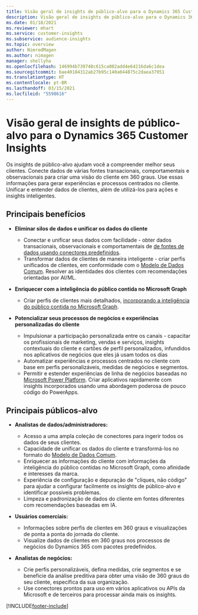 ```yaml
---
title: Visão geral de insights de público-alvo para o Dynamics 365 Customer Insights
description: Visão geral de insights de público-alvo para o Dynamics 365 Customer Insights.
ms.date: 01/18/2021
ms.reviewer: mhart
ms.service: customer-insights
ms.subservice: audience-insights
ms.topic: overview
author: NimrodMagen
ms.author: nimagen
manager: shellyha
ms.openlocfilehash: 146994b739748c615ca002add4e64216da6c1dea
ms.sourcegitcommit: bae40184312ab27b95c140a044875c2daea37951
ms.translationtype: HT
ms.contentlocale: pt-BR
ms.lasthandoff: 03/15/2021
ms.locfileid: "5598616"
---
```

# <a name="audience-insights-for-dynamics-365-customer-insights-overview"></a>Visão geral de insights de público-alvo para o Dynamics 365 Customer Insights

Os insights de público-alvo ajudam você a compreender melhor seus clientes. Conecte dados de várias fontes transacionais, comportamentais e observacionais para criar uma visão do cliente em 360 graus. Use essas informações para gerar experiências e processos centrados no cliente. Unificar e entender dados de clientes, além de utilizá-los para ações e insights inteligentes.

## <a name="main-benefits"></a>Principais benefícios 

- **Eliminar silos de dados e unificar os dados do cliente**

  - Conectar e unificar seus dados com facilidade - obter dados transacionais, observacionais e comportamentais de [de fontes de dados usando conectores predefinidos](data-sources.md).
  - Transformar dados de clientes de maneira inteligente - criar perfis unificados de clientes, em conformidade com o [Modelo de Dados Comum](/common-data-model/). Resolver as identidades dos clientes com recomendações orientadas por AI/ML.

- **Enriquecer com a inteligência do público contida no Microsoft Graph**

  - Criar perfis de clientes mais detalhados, [incorporando a inteligência do público contida no Microsoft Graph](enrichment-microsoft-graph.md).  

- **Potencializar seus processos de negócios e experiências personalizadas do cliente**

  - Impulsionar a participação personalizada entre os canais - capacitar os profissionais de marketing, vendas e serviços, insights contextuais do cliente e cartões de perfil personalizados, infundidos nos aplicativos de negócios que eles já usam todos os dias
  - Automatizar experiências e processos centrados no cliente com base em perfis personalizáveis, medidas de negócios e segmentos.
  - Permitir e estender experiências de linha de negócios baseadas no [Microsoft Power Platform](https://powerplatform.microsoft.com/). Criar aplicativos rapidamente com insights incorporados usando uma abordagem poderosa de pouco código do PowerApps.  

## <a name="key-audiences"></a>Principais públicos-alvo

- **Analistas de dados/administradores:**

  - Acesso a uma ampla coleção de conectores para ingerir todos os dados de seus clientes.
  - Capacidade de unificar os dados do cliente e transformá-los no formato do [Modelo de Dados Comum](/common-data-model/).
  - Enriquecer as informações do cliente com informações da inteligência do público contidas no Microsoft Graph, como afinidade e interesses da marca.
  - Experiência de configuração e depuração de "cliques, não código" para ajudar a configurar facilmente os insights de público-alvo e identificar possíveis problemas.
  - Limpeza e padronização de dados do cliente em fontes diferentes com recomendações baseadas em IA.  

- **Usuários comerciais:**

  - Informações sobre perfis de clientes em 360 graus e visualizações de ponta a ponta do jornada do cliente.
  - Visualize dados de clientes em 360 graus nos processos de negócios do Dynamics 365 com pacotes predefinidos.

- **Analistas de negócios:**

  - Crie perfis personalizáveis, defina medidas, crie segmentos e se beneficie da análise preditiva para obter uma visão de 360 graus do seu cliente, específica da sua organização.  
  - Use conectores prontos para uso em vários aplicativos ou APIs da Microsoft e de terceiros para processar ainda mais os insights.


[!INCLUDE[footer-include](../includes/footer-banner.md)]